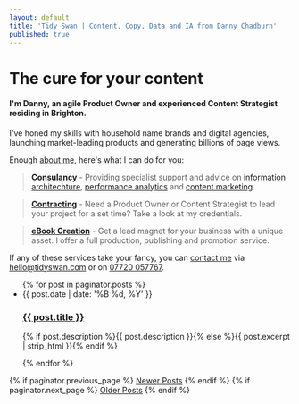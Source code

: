 ```yaml
---
layout: default
title: 'Tidy Swan | Content, Copy, Data and IA from Danny Chadburn'
published: true
---
```



# The cure for your content

#### I'm Danny, an agile Product Owner and experienced Content Strategist residing in Brighton.

I've honed my skills with household name brands and digital agencies, launching market-leading products and generating billions of page views.

Enough [about me](/about), here's what I can do for you:

> **[Consulancy](/cosultancy)** - Providing specialist support and advice on [information architechture](/consultancy/content-information-architecture), [performance analytics](/consultancy/performace-analytics) and [content marketing](/consultancy/creative-content-marketing).

> **[Contracting](/contracting-cv)** - Need a Product Owner or Content Strategist to lead your project for a set time? Take a look at my credentials.

> **[eBook Creation](/ebook-creation)** - Get a lead magnet for your business with a unique asset. I offer a full production, publishing and promotion service.

If any of these services take your fancy, you can [contact me](/contact) via [hello@tidyswan.com](mailto:hello@tidyswan.com) or on <a href="tel:+447720057767">07720 057767</a>.

<div>
  <ul class="posts noList">
    {% for post in paginator.posts %}
      <li>
        <span class="date">{{ post.date | date: '%B %d, %Y' }}</span>
        <h3><a class="post-link" href="{{ post.url | prepend: site.baseurl }}">{{ post.title }}</a></h3>
        <p>{% if post.description %}{{ post.description }}{% else %}{{ post.excerpt | strip_html }}{% endif %}</p>
      </li>
    {% endfor %}
  </ul>
  <!-- Pagination links -->
  <div class="pagination">
    {% if paginator.previous_page %}
      <a href="{{ paginator.previous_page_path | prepend: site.baseurl }}" class="previous button__outline">Newer Posts</a> 
    {% endif %}
    {% if paginator.next_page %}
      <a href="{{ paginator.next_page_path | prepend: site.baseurl }}" class="next button__outline">Older Posts</a>
    {% endif %}
  </div>
</div>
